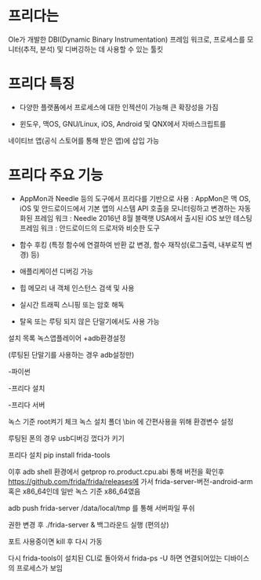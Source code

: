 # 프리다는
Ole가 개발한 DBI(Dynamic Binary Instrumentation)
프레임 워크로, 프로세스를 모니터(추적, 분석) 및 디버깅하는 데 
사용할 수 있는 툴킷

# 프리다 특징

- 다양한 플랫폼에서 프로세스에 대한 인젝션이 가능해 큰 확장성을 가짐

- 윈도우, 맥OS, GNU/Linux, iOS, Android 및 QNX에서 자바스크립트를

네이티브 앱(공식 스토어를 통해 받은 앱)에 삽입 가능

 

 

# 프리다 주요 기능
- AppMon과 Needle 등의 도구에서 프리다를 기반으로 사용
: AppMon은 맥 OS, iOS 및 안드로이드에서 기본 앱의 시스템 API 호출을
모니터링하고 변경하는 자동화된 프레임 워크
: Needle 2016년 8월 블랙햇 USA에서 출시된 iOS 보안 테스팅 프레임 워크
: 안드로이드의 드로저와 비슷한 도구

 

- 함수 후킹 (특정 함수에 연결하여 반환 값 변경, 함수 재작성(로그출력, 내부로직 변경) 등)
- 애플리케이션 디버깅 가능
- 힙 메모리 내 객체 인스턴스 검색 및 사용
- 실시간 트래픽 스니핑 또는 암호 해독
- 탈옥 또는 루팅 되지 않은 단말기에서도 사용 가능


설치 목록
녹스앱플레이어 +adb환경설정

(루팅된 단말기를 사용하는 경우 adb설정만)

-파이썬 

-프리다 설치

-프리다 서버


녹스 기준 root켜기 체크
녹스 설치 폴더 \bin 에 간편사용을 위해 환경변수 설정

루팅된 폰의 경우 usb디버깅 껐다가 키기


프리다 설치
pip install frida-tools


이후 adb shell 환경에서
getprop ro.product.cpu.abi
통해 버전을 확인후
https://github.com/frida/frida/releases에 가서
frida-server-버전-android-arm 혹은 x86_64인데
일반 녹스 기준 x86_64였음


adb push frida-server /data/local/tmp
를 통해 서버파일 푸쉬


권한 변경 후 
./frida-server & 백그라운드 실행 (편의상)


포트 사용중이면 kill 후 다시 가동



다시 frida-tools이 설치된 CLI로 돌아와서
frida-ps -U
하면 연결되어있는 디바이스의  프로세스가 보임


